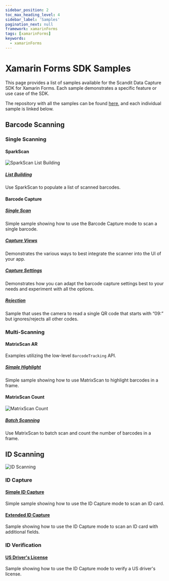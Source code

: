 ```yaml
---
sidebar_position: 2
toc_max_heading_level: 4
sidebar_label: 'Samples'
pagination_next: null
framework: xamarinForms
tags: [xamarinForms]
keywords:
  - xamarinForms
---
```


# Xamarin Forms SDK Samples

This page provides a list of samples available for the Scandit Data Capture SDK for Xamarin Forms. Each sample demonstrates a specific feature or use case of the SDK.

The repository with all the samples can be found [here](https://github.com/Scandit/datacapture-xamarin-forms-samples/tree/master), and each individual sample is linked below.

## Barcode Scanning

### Single Scanning

#### SparkScan

![SparkScan List Building](/img/samples/sparkscan_list_building.png)

##### [List Building](https://github.com/Scandit/datacapture-xamarin-forms-samples/tree/master/ListBuildingSample)

Use SparkScan to populate a list of scanned barcodes.

#### Barcode Capture

##### [Single Scan](https://github.com/Scandit/datacapture-xamarin-forms-samples/tree/master/BarcodeCaptureSimpleSample)

Simple sample showing how to use the Barcode Capture mode to scan a single barcode.

##### [Capture Views](https://github.com/Scandit/datacapture-xamarin-forms-samples/tree/master/BarcodeCaptureViewsSample)

Demonstrates the various ways to best integrate the scanner into the UI of your app.

##### [Capture Settings](https://github.com/Scandit/datacapture-xamarin-forms-samples/tree/master/BarcodeCaptureSettingsSample)

Demonstrates how you can adapt the barcode capture settings best to your needs and experiment with all the options.

##### [Rejection](https://github.com/Scandit/datacapture-xamarin-forms-samples/tree/master/BarcodeCaptureRejectSample)

Sample that uses the camera to read a single QR code that starts with “09:” but ignores/rejects all other codes.

### Multi-Scanning

#### MatrixScan AR

Examples utilizing the low-level `BarcodeTracking` API.

##### [Simple Highlight](https://github.com/Scandit/datacapture-xamarin-forms-samples/tree/master/MatrixScanSimpleSample)

Simple sample showing how to use MatrixScan to highlight barcodes in a frame.

#### MatrixScan Count

![MatrixScan Count](/img/samples/ms_count.png)

##### [Batch Scanning](https://github.com/Scandit/datacapture-xamarin-forms-samples/tree/master/MatrixScanCountSimpleSample)

Use MatrixScan to batch scan and count the number of barcodes in a frame.

## ID Scanning

![ID Scanning](/img/samples/id_scanning.png)

### ID Capture

#### [Simple ID Capture](https://github.com/Scandit/datacapture-xamarin-forms-samples/tree/master/IdCaptureSimpleSample)

Simple sample showing how to use the ID Capture mode to scan an ID card.

#### [Extended ID Capture](https://github.com/Scandit/datacapture-xamarin-forms-samples/tree/master/IdCaptureExtendedSample)

Sample showing how to use the ID Capture mode to scan an ID card with additional fields.

### ID Verification

#### [US Driver's License](https://github.com/Scandit/datacapture-xamarin-forms-samples/tree/master/USDLVerificationSample)

Sample showing how to use the ID Capture mode to verify a US driver's license.
